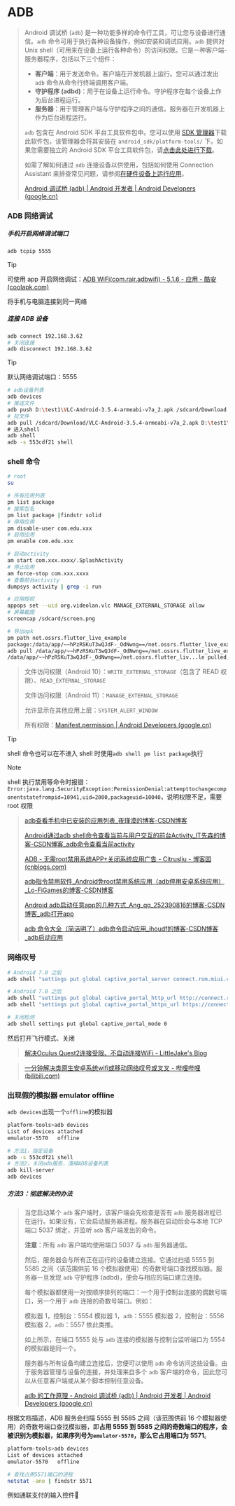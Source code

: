 # ADB

> Android 调试桥 (`adb`) 是一种功能多样的命令行工具，可让您与设备进行通信。`adb` 命令可用于执行各种设备操作，例如安装和调试应用。`adb` 提供对 Unix shell（可用来在设备上运行各种命令）的访问权限。它是一种客户端-服务器程序，包括以下三个组件：
>
> - **客户端**：用于发送命令。客户端在开发机器上运行。您可以通过发出 `adb` 命令从命令行终端调用客户端。
> - **守护程序 (adbd)**：用于在设备上运行命令。守护程序在每个设备上作为后台进程运行。
> - **服务器**：用于管理客户端与守护程序之间的通信。服务器在开发机器上作为后台进程运行。
>
> `adb` 包含在 Android SDK 平台工具软件包中。您可以使用 [SDK 管理器](https://developer.android.google.cn/studio/intro/update?hl=zh-cn#sdk-manager)下载此软件包，该管理器会将其安装在 `android_sdk/platform-tools/` 下。如果您需要独立的 Android SDK 平台工具软件包，请[点击此处进行下载](https://developer.android.google.cn/studio/releases/platform-tools?hl=zh-cn)。
>
> 如需了解如何通过 `adb` 连接设备以供使用，包括如何使用 Connection Assistant 来排查常见问题，请参阅[在硬件设备上运行应用](https://developer.android.google.cn/studio/run/device?hl=zh-cn)。
>
> [Android 调试桥 (adb)  | Android 开发者  | Android Developers (google.cn)](https://developer.android.google.cn/studio/command-line/adb?hl=zh_cn)

### ADB 网络调试

##### 手机开启网络调试端口

```bash
adb tcpip 5555
```

> [!TIP]
>
> 可使用 app 开启网络调试：[ADB WiFi(com.rair.adbwifi) - 5.1.6 - 应用 - 酷安 (coolapk.com)](https://www.coolapk.com/apk/com.rair.adbwifi)

将手机与电脑连接到同一网络

##### 连接 ADB 设备

```bash
adb connect 192.168.3.62
# 关闭连接
adb disconnect 192.168.3.62
```

> [!TIP]
> 默认网络调试端口：5555



```bash
# adb设备列表
adb devices
# 推送文件
adb push D:\test1\VLC-Android-3.5.4-armeabi-v7a_2.apk /sdcard/Download
# 拉文件
adb pull /sdcard/Download/VLC-Android-3.5.4-armeabi-v7a_2.apk D:\test1\
# 进入shell
adb shell
adb -s 553cdf21 shell
```

### shell 命令

```bash
# root
su

# 所有应用列表
pm list package
# 搜索包名
pm list package |findstr solid
# 停用应用
pm disable-user com.edu.xxx
# 启用应用
pm enable com.edu.xxx

# 启动activity
am start com.xxx.xxxx/.SplashActivity
# 停止应用
am force-stop com.xxx.xxxx
# 查看前台activity
dumpsys activity | grep -i run

# 应用授权
appops set --uid org.videolan.vlc MANAGE_EXTERNAL_STORAGE allow
# 屏幕截图
screencap /sdcard/screen.png
```

```bash
# 导出apk
pm path net.ossrs.flutter_live_example
package:/data/app/~~hPzRSKuT3wQJdF-_OdNwng==/net.ossrs.flutter_live_example-29dYs9vez7LfOG2uGvHNig==/base.apk
adb pull /data/app/~~hPzRSKuT3wQJdF-_OdNwng==/net.ossrs.flutter_live_example-29dYs9vez7LfOG2uGvHNig==/base.apk D:\test1\
/data/app/~~hPzRSKuT3wQJdF-_OdNwng==/net.ossrs.flutter_liv...le pulled, 0 skipped. 36.5 MB/s (44790407 bytes in 1.170s)
```



> 文件访问权限（Android 10）：`WRITE_EXTERNAL_STORAGE`（包含了 READ 权限）、`READ_EXTERNAL_STORAGE`
>
> 文件访问权限（Android 11）：`MANAGE_EXTERNAL_STORAGE`
>
> 允许显示在其他应用上层：`SYSTEM_ALERT_WINDOW`
>
> 所有权限：[Manifest.permission  | Android Developers (google.cn)](https://developer.android.google.cn/reference/android/Manifest.permission)

> [!TIP]
>
> shell 命令也可以在不进入 shell 时使用`adb shell pm list package`执行

> [!NOTE]
>
> shell 执行禁用等命令时报错：`Error:java.lang.SecurityException:PermissionDenial:attempttochangecomponentstatefrompid=10941,uid=2000,packageuid=10040`，说明权限不足，需要 root 权限

> [adb查看手机中已安装的应用列表_夜瑾漠的博客-CSDN博客](https://blog.csdn.net/weixin_38515203/article/details/90718733)
>
> [Android通过adb shell命令查看当前与用户交互的前台Activity_IT先森的博客-CSDN博客_adb命令查看当前activity](https://blog.csdn.net/tkwxty/article/details/108484512)
>
> [ADB - 无需root禁用系统APP+关闭系统应用广告 - Citrusliu - 博客园 (cnblogs.com)](https://www.cnblogs.com/citrus/p/12961113.html)
>
> [adb指令禁用软件_Android免root禁用系统应用（adb停用安卓系统应用）_Lo-FiGames的博客-CSDN博客](https://blog.csdn.net/weixin_28936835/article/details/111923940)
>
> [Android adb启动任意app的几种方式_Ang_qq_252390816的博客-CSDN博客_adb打开app](https://blog.csdn.net/ezconn/article/details/99885715)
>
> [adb 命令大全（简洁明了）adb命令启动应用_ihoudf的博客-CSDN博客_adb启动应用](https://blog.csdn.net/HDFQQ188816190/article/details/98599940)

### 网络叹号

```bash
# Android 7.0 之前
adb shell "settings put global captive_portal_server connect.rom.miui.com"

# Android 7.0 之后
adb shell "settings put global captive_portal_http_url http://connect.rom.miui.com/generate_204"
adb shell "settings put global captive_portal_https_url https://connect.rom.miui.com/generate_204"

# 关闭检测
adb shell settings put global captive_portal_mode 0
```

然后打开飞行模式、关闭

> [解决Oculus Quest2连接受限、不自动连接WiFi - LittleJake's Blog](https://blog.littlejake.net/archives/534/)

> [一分钟解决类原生安卓系统wifi或移动网络叹号或叉叉 - 哔哩哔哩 (bilibili.com)](https://www.bilibili.com/read/cv16146843/)

### 出现假的模拟器 emulator offline

`adb devices`出现一个`offline`的模拟器

```bash
platform-tools>adb devices
List of devices attached
emulator-5570   offline
```

```bash
# 方法1，指定设备
adb -s 553cdf21 shell
# 方法2，关闭adb服务，清掉ADB设备列表
adb kill-server
adb devices
```

##### 方法3：彻底解决的办法

> 当您启动某个 `adb` 客户端时，该客户端会先检查是否有 `adb` 服务器进程已在运行。如果没有，它会启动服务器进程。服务器在启动后会与本地 TCP 端口 5037 绑定，并监听 `adb` 客户端发出的命令。
>
> **注意**：所有 `adb` 客户端均使用端口 5037 与 `adb` 服务器通信。
>
> 然后，服务器会与所有正在运行的设备建立连接。它通过扫描 5555 到 5585 之间（该范围供前 16 个模拟器使用）的奇数号端口查找模拟器。服务器一旦发现 `adb` 守护程序 (adbd)，便会与相应的端口建立连接。
>
> 每个模拟器都使用一对按顺序排列的端口：一个用于控制台连接的偶数号端口，另一个用于 `adb` 连接的奇数号端口。例如：
>
> 模拟器 1，控制台：5554
> 模拟器 1，`adb`：5555
> 模拟器 2，控制台：5556
> 模拟器 2，`adb`：5557
> 依此类推。
>
> 如上所示，在端口 5555 处与 `adb` 连接的模拟器与控制台监听端口为 5554 的模拟器是同一个。
>
> 服务器与所有设备均建立连接后，您便可以使用 `adb` 命令访问这些设备。由于服务器管理与设备的连接，并处理来自多个 `adb` 客户端的命令，因此您可以从任意客户端或从某个脚本控制任意设备。
>
> [adb 的工作原理 - Android 调试桥 (adb)  | Android 开发者  | Android Developers (google.cn)](https://developer.android.google.cn/studio/command-line/adb?hl=zh_cn#howadbworks)

根据文档描述，ADB 服务会扫描 5555 到 5585 之间（该范围供前 16 个模拟器使用）的奇数号端口查找模拟器，即**占用 5555 到 5585 之间的奇数端口的程序，会被识别为模拟器，如果序列号为`emulator-5570`，那么它占用端口为 5571**。

```bash
platform-tools>adb devices
List of devices attached
emulator-5570   offline

# 查找占用5571端口的进程
netstat -ano | findstr 5571
```

例如通联支付的输入控件:dog:

